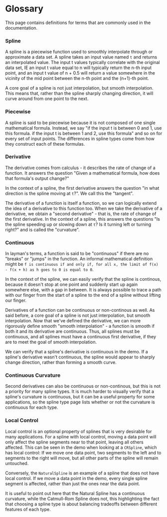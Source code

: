 Glossary
=============

This page contains definitions for terms that are commonly used in the documentation.

### Spline
A spline is a piecewise function used to smoothly interpolate through or approximate a data set. A spline takes an input value named `t` and returns an interpolated value. The input t values typically correlate with the original data set, IE an input t value equal to n will typically return the n-th input point, and an input t value of n + 0.5 will return a value somewhere in the vicinity of the mid point between the n-th point and the (n+1)-th point.

A core goal of a spline is not just interpolation, but smooth interpolation. This means that, rather than the spline sharply changing direction, it will curve around from one point to the next.

### Piecewise
A spline is said to be piecewise because it is not composed of one single mathematical formula. Instead, we say "if the input t is between 0 and 1, use this formula. if the input t is between 1 and 2, use this formula" and so on for every set of input points. The differences in spline types come from how they construct each of these formulas.

### Derivative
The derivative comes from calculus - it describes the rate of change of a function. It answers the question "Given a mathematical formula, how does that formula's output change?"

In the context of a spline, the first derivative answers the question "in what direction is the spline moving at `t`?". We call this the "tangent".

The derivative of a function is itself a function, so we can logically extend the idea of a derivative to this function too. When we take the derivative of a derivative, we obtain a "second derivative" - that is, the rate of change of the first derivative. In the context of a spline, this answers the questions "Is the spline speeding up or slowing down at `t`? Is it turning left or turning right?" and is called the "curvature".

### Continuous
In layman's terms, a function is said to be "continuous" if there are no "breaks" or "jumps" in the function. An informal mathematical definition might be `f is continuous if and only if, for all x, the limit of f(x) - f(x + h) as h goes to 0 is equal to 0`.

In the context of the spline, we can easily verify that the spline is continous, because it doesn't stop at one point and suddenly start up again somewhere else, with a gap in between. It is always possible to trace a path with our finger from the start of a spline to the end of a spline without lifting our finger.

Derivatives of a function can be continuous or non-continous as well. As said before, a core goal of a spline is not just interpolation, but smooth interpolation. Now that we've defined the derivative, we can more rigorously define smooth "smooth interpolation" - a function is smooth if both it and its derivative are continuous. Thus, all splines must be continuous, and all splines must have a continuous first derivative, if they are to meet the goal of smooth interpolation.

We can verify that a spline's derivative is continuous in the demo. If a spline's derivative wasn't continuous, the spline would appear to sharply change direction, rather than forming a smooth curve.

### Continuous Curvature
Second derivatives can also be continuous or non-continous, but this is not a priority for many spline types. It is much harder to visually verify that a spline's curvature is continuous, but it can be a useful property for some applications, so the spline type page lists whether or not the curvature is continuous for each type.

### Local Control
Local control is an optional property of splines that is very desirable for many applications. For a spline with local control, moving a data point will only affect the spline segments near to that point, leaving all others affected. This can be seen in the demo when looking at a `CRSpline`, which has local control: If we move one data point, two segments to the left and to segments to the right will move, but all other parts of the spline will remain untouched.

Conversely, the `NaturalSpline` is an example of a spline that does not have local control. If we move a data point in the demo, every single spline segment is affected, rather than just the ones near the data point.

It is useful to point out here that the Natural Spline has a continuous curvature, while the Catmull-Rom Spline does not, this highlighting the fact that choosing a spline type is about balancing tradeoffs between different features of each type. 
